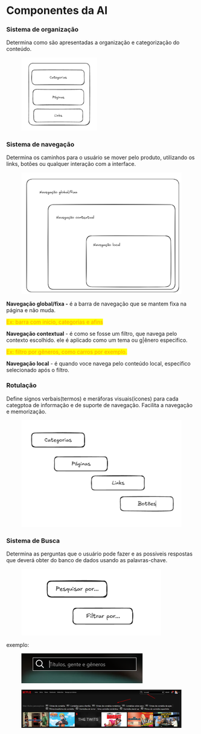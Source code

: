 # Componentes da AI



### Sistema de organização

Determina como são apresentadas a organização e categorização do conteúdo.

<figure><img src=".gitbook/assets/image.png" alt="" width="200"><figcaption></figcaption></figure>



### Sistema de navegação

Determina os caminhos para o usuário se mover pelo produto, utilizando os links, botões ou qualquer interação com a interface.

<figure><img src=".gitbook/assets/image (1).png" alt="" width="524"><figcaption></figcaption></figure>

**Navegação global/fixa -** é a barra de navegação que se mantem fixa na página e não muda.&#x20;

<mark style="color:orange;">Ex: barra com inicio, categorias e afins</mark>

**Navegação contextual** - é como se fosse um filtro, que navega pelo contexto escolhido. ele é aplicado como um tema ou g|ênero especifico.

<mark style="color:orange;">Ex: filtro por gêneros, como carros por exemplo.</mark>

**Navegação local** - é quando voce navega pelo conteúdo local, especifico selecionado após o filtro.

&#x20;

### Rotulação

Define signos verbais(termos) e meráforas visuais(ícones) para cada categptoa de informação e de suporte de navegação. Facilita a navegação e memorização.

<figure><img src=".gitbook/assets/image (2).png" alt=""><figcaption></figcaption></figure>



### Sistema de Busca

Determina as perguntas que o usuário pode fazer e as possiveis respostas que deverá obter do banco de dados usando as palavras-chave.

<figure><img src=".gitbook/assets/image (3).png" alt=""><figcaption></figcaption></figure>

exemplo:

<figure><img src=".gitbook/assets/image (4).png" alt=""><figcaption></figcaption></figure>

<figure><img src=".gitbook/assets/image (5).png" alt=""><figcaption></figcaption></figure>
